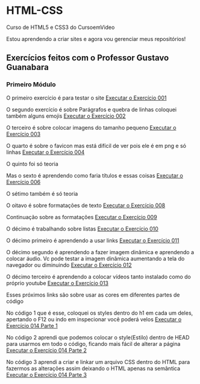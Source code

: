 # HTML-CSS
Curso de HTML5 e CSS3 do CursoemVideo

Estou aprendendo a criar sites e agora vou gerenciar meus repositórios!

## Exercícios feitos com o Professor Gustavo Guanabara

### Primeiro Módulo

<p>O primeiro exercício é para testar o site <a href="https://hudson-matias.github.io/HTML-CSS/Exercicios/HTML-Modulo-1/Ex001/" target="_blank">Executar o Exercício 001</a></p>

<p>O segundo exercício é sobre Parágrafos e quebra de linhas coloquei também alguns emojis <a href="https://hudson-matias.github.io/HTML-CSS/Exercicios/HTML-Modulo-1/Ex002/" target="_blank">Executar o Exercício 002</a></p>

<p>O terceiro é sobre colocar imagens do tamanho pequeno <a href="https://hudson-matias.github.io/HTML-CSS/Exercicios/HTML-Modulo-1/Ex003" target="_blank">Executar o Exercício 003</a></p>

<p>O quarto é sobre o favicon mas está difícil de ver pois ele é em png e só linhas <a href="https://hudson-matias.github.io/HTML-CSS/Exercicios/HTML-Modulo-1/Ex004" target="_blank">Executar o Exercício 004</a></p>

<p>O quinto foi só teoria </p>

<p>Mas o sexto é aprendendo como faria títulos e essas coisas <a href="https://hudson-matias.github.io/HTML-CSS/Exercicios/HTML-Modulo-1/Ex006" target="_blank">Executar o Exercício 006</a></p>

<p>O sétimo também é só teoria</p>

<p>O oitavo é sobre formatações de texto <a href="https://hudson-matias.github.io/HTML-CSS/Exercicios/HTML-Modulo-1/Ex008" target="_blank">Executar o Exercício 008</a></p>

<p>Continuação sobre as formatações <a href="https://hudson-matias.github.io/HTML-CSS/Exercicios/HTML-Modulo-1/Ex009" target="_blank">Executar o Exercício 009</a></p>

<p>O décimo é trabalhando sobre listas <a href="https://hudson-matias.github.io/HTML-CSS/Exercicios/HTML-Modulo-1/Ex010 - UL e OL" target="_blank">Executar o Exercício 010</a></p>

<p>O décimo primeiro é aprendendo a usar links <a href="https://hudson-matias.github.io/HTML-CSS/Exercicios/HTML-Modulo-1/Ex011.1 - LinksPáginas" target="_blank">Executar o Exercício 011</a></p>

<p>O décimo segundo é aprendendo a fazer imagem dinâmica e aprendendo a colocar áudio. Vc pode testar a imagem dinâmica aumentando a tela do navegador ou diminuindo <a href="https://hudson-matias.github.io/HTML-CSS/Exercicios/HTML-Modulo-1/Ex012 - Imagens e Áudios" target="_blank">Executar o Exercício 012</a></p>

<p>O décimo terceiro é aprendendo a colocar vídeos tanto instalado como do próprio youtube <a href="https://hudson-matias.github.io/HTML-CSS/Exercicios/HTML-Modulo-1/Ex013 - Vídeos" target="_blank">Executar o Exercício 013</a></p>

<p>Esses próximos links são sobre usar as cores em diferentes partes de código</p>
<p>No código 1 que é esse, coloquei os styles dentro do h1 em cada um deles, apertando o F12 ou indo em inspecionar você poderá velos <a href="https://hudson-matias.github.io/HTML-CSS/Exercicios/HTML-Modulo-1/Ex014 - CSS" target="_blank">Executar o Exercício 014 Parte 1</a></p>

<p>No código 2 aprendi que podemos colocar o style(Estilo) dentro de HEAD para usarmos em todo o código, ficando mais fácil de alterar a página <a href="https://hudson-matias.github.io/HTML-CSS/Exercicios/HTML-Modulo-1/Ex014 - CSS - Parte - 2" target="_blank">Executar o Exercício 014 Parte 2</a></p>

<p>No código 3 aprendi a criar e linkar um arquivo CSS dentro do HTML para fazermos as alterações assim deixando o HTML apenas na semântica <a href="https://hudson-matias.github.io/HTML-CSS/Exercicios/HTML-Modulo-1/Ex014 - CSS - Parte - 3" target="_blank">Executar o Exercício 014 Parte 3</a></p>